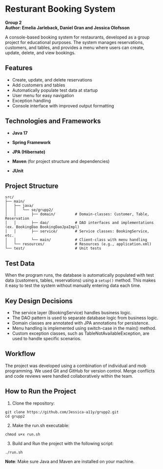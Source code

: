 # Resturant Booking System
**Group 2**    
**Author: Emelia Jarleback, Daniel Gran and Jessica Olofsson**

A console-based booking system for restaurants, developed as a group project for educational purposes. The system manages reservations, customers, and tables, and provides a menu where users can create, update, delete, and view bookings.

## Features

- Create, update, and delete reservations
- Add customers and tables
- Automatically populate test data at startup
- User menu for easy navigation
- Exception handling 
- Console interface with improved output formatting

## Technologies and Frameworks

- **Java 17**
- **Spring Framework**
- **JPA (Hibernate)**
- **Maven** (for project structure and dependencies)

- **JUnit** 


## Project Structure

```text
src/
├── main/
│   ├── java/
│   │   └── se/grupp2/
│   │       ├── domain/         # Domain-classes: Customer, Table, Reservation
│   │       ├── dao/            # DAO interfaces and implementations (ex. BookingDao BookingDaoJpaImpl)
│   │       ├── service/        # Service classes: BookingService, etc.
│   │       └── main/           # Client-class with menu handling
│   └── resources/              # Resources (e.g., application.xml)
└── test/                       # Unit tests
```
## Test Data

When the program runs, the database is automatically populated with test data (customers, tables, reservations) using a ``` setup() ``` method. This makes it easy to test the system without manually entering data each time.

##  Key Design Decisions
- The service layer (BookingService) handles business logic.
- The DAO pattern is used to separate database logic from business logic.
- Domain classes are annotated with JPA annotations for persistence.
- Menu handling is implemented using switch-case in the main() method.
- Custom exception classes, such as TableNotAvailableException, are used to handle specific scenarios.

## Workflow
The project was developed using a combination of individual and mob programming. We used Git and GitHub for version control. Merge conflicts and code reviews were handled collaboratively within the team.

## How to Run the Project
1. Clone the repository:
```
git clone https://github.com/Jessica-a11y/grupp2.git
cd grupp2
```
2. Make the run.sh executable: 
```
chmod u+x run.sh
```
3. Build and Run the project with the following script: 
```
./run.sh 
```
**Note**: Make sure Java and Maven are installed on your machine.

